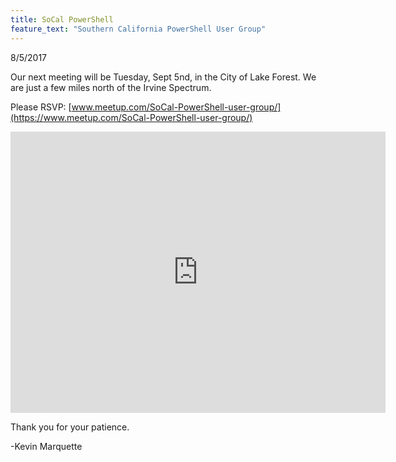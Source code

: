 ```yaml
---
title: SoCal PowerShell
feature_text: "Southern California PowerShell User Group"
---
```


8/5/2017

Our next meeting will be Tuesday, Sept 5nd, in the City of Lake Forest.
We are just a few miles north of the Irvine Spectrum.

Please RSVP: [www.meetup.com/SoCal-PowerShell-user-group/](https://www.meetup.com/SoCal-PowerShell-user-group/)

<iframe src="https://www.google.com/maps/embed?pb=!1m18!1m12!1m3!1d3320.7214367156944!2d-117.68795628479515!3d33.66437908071324!2m3!1f0!2f0!3f0!3m2!1i1024!2i768!4f13.1!3m3!1m2!1s0x80dce9d15c5eea4f%3A0x679571fc3228f616!2s25500+Commercentre+Dr%2C+Lake+Forest%2C+CA+92630!5e0!3m2!1sen!2sus!4v1499625536391" width="600" height="450" frameborder="0" style="border:0" allowfullscreen></iframe>

Thank you for your patience.

-Kevin Marquette
